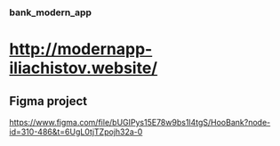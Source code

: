 ### bank_modern_app
# http://modernapp-iliachistov.website/

## Figma project
https://www.figma.com/file/bUGIPys15E78w9bs1l4tgS/HooBank?node-id=310-486&t=6UgL0tjTZpojh32a-0
